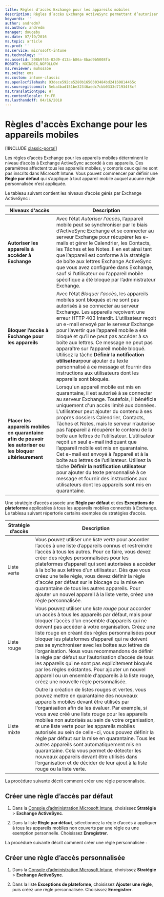 ```yaml
---
title: Règles d'accès Exchange pour les appareils mobiles
description: Règles d’accès Exchange ActiveSync permettant d’autoriser ou de bloquer les connexions d’appareils avec EAS
keywords: ''
author: andredm7
ms.author: andredm
manager: dougeby
ms.date: 07/19/2016
ms.topic: article
ms.prod: ''
ms.service: microsoft-intune
ms.technology: ''
ms.assetid: 208b9f45-02d9-413a-b86a-8bad9b5008fa
ROBOTS: NOINDEX,NOFOLLOW
ms.reviewer: muhosabe
ms.suite: ems
ms.custom: intune-classic
ms.openlocfilehash: 93dece592ce5280b1650303484bd24169814465c
ms.sourcegitcommit: 5eba4bad151be32346aedc7cbb0333d71934f8cf
ms.translationtype: HT
ms.contentlocale: fr-FR
ms.lasthandoff: 04/16/2018
---
```

# <a name="exchange-access-rules-for-mobile-devices"></a>Règles d'accès Exchange pour les appareils mobiles

[!INCLUDE [classic-portal](../includes/classic-portal.md)]

Les règles d’accès Exchange pour les appareils mobiles déterminent le niveau d’accès à Exchange ActiveSync accordé à ces appareils. Ces paramètres affectent tous les appareils mobiles, y compris ceux qui ne sont pas inscrits dans Microsoft Intune. Vous pouvez commencer par définir une **Règle par défaut** qui s’applique à tout appareil mobile auquel aucune règle personnalisée n’est appliquée.

Le tableau suivant contient les niveaux d’accès gérés par Exchange ActiveSync :

|Niveaux d'accès|Description|
|----------------|---------------|
|**Autoriser les appareils à accéder à Exchange**|Avec l’état *Autoriser l’accès*, l’appareil mobile peut se synchroniser par le biais d’ActiveSync Exchange et se connecter au serveur Exchange pour récupérer les e-mails et gérer le Calendrier, les Contacts, les Tâches et les Notes. Il en est ainsi tant que l’appareil est conforme à la stratégie de boîte aux lettres Exchange ActiveSync que vous avez configurée dans Exchange, sauf si l’utilisateur ou l’appareil mobile spécifique a été bloqué par l’administrateur Exchange.|
|**Bloquer l’accès à Exchange pour les appareils**|Avec l’état *Bloquer l’accès*, les appareils mobiles sont bloqués et ne sont pas autorisés à se connecter au serveur Exchange. Les appareils reçoivent une erreur HTTP 403 Interdit. L’utilisateur reçoit un e-mail envoyé par le serveur Exchange pour l’avertir que l’appareil mobile a été bloqué et qu’il ne peut pas accéder à sa boîte aux lettres. Ce message ne peut pas apparaître sur l’appareil mobile bloqué. Utilisez la tâche **Définir la notification utilisateur**pour ajouter du texte personnalisé à ce message et fournir des instructions aux utilisateurs dont les appareils sont bloqués. |
|**Placer les appareils mobiles en quarantaine afin de pouvoir les autoriser ou les bloquer ultérieurement**|Lorsqu'un appareil mobile est mis en quarantaine, il est autorisé à se connecter au serveur Exchange. Toutefois, il bénéficie uniquement d'un accès limité aux données. L’utilisateur peut ajouter du contenu à ses propres dossiers Calendrier, Contacts, Tâches et Notes, mais le serveur n’autorise pas l’appareil à récupérer le contenu de la boîte aux lettres de l’utilisateur. L’utilisateur reçoit un seul e-mail indiquant que l’appareil mobile est mis en quarantaine. Cet e-mail est envoyé à l’appareil et à la boîte aux lettres de l’utilisateur. Utilisez la tâche **Définir la notification utilisateur** pour ajouter du texte personnalisé à ce message et fournir des instructions aux utilisateurs dont les appareils sont mis en quarantaine.|

Une stratégie d’accès associe une **Règle par défaut** et des **Exceptions de plateforme** applicables à tous les appareils mobiles connectés à Exchange. Le tableau suivant répertorie certains exemples de stratégies d’accès.


|    Stratégie d’accès    |                                                                                                                                                                                                                                                                                       Description                                                                                                                                                                                                                                                                                        |
|-----------------------|------------------------------------------------------------------------------------------------------------------------------------------------------------------------------------------------------------------------------------------------------------------------------------------------------------------------------------------------------------------------------------------------------------------------------------------------------------------------------------------------------------------------------------------------------------------------------------------|
|      Liste verte       |                                                                                  Vous pouvez utiliser une <em>liste verte</em> pour accorder l’accès à une liste d’appareils connus et restreindre l’accès à tous les autres. Pour ce faire, vous devez créer des règles personnalisées pour les plateformes d’appareil qui sont autorisées à accéder à la boîte aux lettres d’un utilisateur. Dès que vous créez une telle règle, vous devez définir la règle d'accès par défaut sur le blocage ou la mise en quarantaine de tous les autres appareils. Pour ajouter un nouvel appareil à la liste verte, créez une règle personnalisée.                                                                                  |
|      Liste rouge       |                              Vous pouvez utiliser une <em>liste rouge</em> pour accorder un accès à tous les appareils par défaut, mais pour bloquer l’accès d’un ensemble d’appareils qui ne doivent pas accéder à votre organisation. Créez une liste rouge en créant des règles personnalisées pour bloquer les plateformes d’appareil qui ne doivent pas se synchroniser avec les boîtes aux lettres de l’organisation. Nous vous recommandons de définir la règle par défaut sur l’autorisation d’accès de tous les appareils qui ne sont pas explicitement bloqués par les règles existantes. Pour ajouter un nouvel appareil ou un ensemble d'appareils à la liste rouge, créez une nouvelle règle personnalisée.                               |
| Liste mixte | Outre la création de listes rouges et vertes, vous pouvez mettre en quarantaine des nouveaux appareils mobiles devant être utilisés par l'organisation afin de les évaluer. Par exemple, si vous avez créé une liste rouge pour les appareils mobiles non autorisés au sein de votre organisation, et une liste verte pour les appareils mobiles autorisés au sein de celle-ci, vous pouvez définir la règle par défaut sur la mise en quarantaine. Tous les autres appareils sont automatiquement mis en quarantaine. Cela vous permet de détecter les nouveaux appareils devant être utilisés dans l’organisation et de décider de leur ajout à la liste rouge ou la liste verte. |

La procédure suivante décrit comment créer une règle personnalisée.

## <a name="create-a-default-access-rule"></a>Créer une règle d’accès par défaut

1.  Dans la [Console d’administration Microsoft Intune](https://manage.microsoft.com), choisissez **Stratégie** &gt; **Exchange ActiveSync**.

2.  Dans la liste **Règle par défaut**, sélectionnez la règle d’accès à appliquer à tous les appareils mobiles non couverts par une règle ou une exemption personnelle. Choisissez **Enregistrer**.

La procédure suivante décrit comment créer une règle personnalisée :

## <a name="create-a-custom-access-rule"></a>Créer une règle d’accès personnalisée

1. Dans la [Console d’administration Microsoft Intune](https://manage.microsoft.com), choisissez **Stratégie** &gt; **Exchange ActiveSync**.

2.  Dans la liste **Exceptions de plateforme**, choisissez **Ajouter une règle**, puis créez une règle personnalisée. Choisissez **Enregistrer**.
